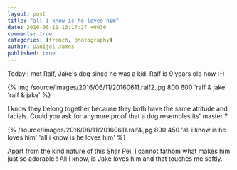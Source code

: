 ```yaml
---
layout: post
title: "all i know is he loves him"
date: 2016-06-11 13:17:27 +0930
comments: true
categories: [french, photography]
author: Danijel James
published: true
---
```

Today I met Ralf, Jake's dog since he was a kid. Ralf is 9 years old now :-)

{% img /source/images/2016/06/11/20160611.ralf2.jpg 800 600 'ralf & jake' 'ralf & jake' %}

I know they belong together because they both have the same attitude and facials. Could you ask for anymore proof that a dog resembles its' master ?

{% /source/images/2016/06/11/20160611.ralf4.jpg 800 450 'all i know is he loves him' 'all i know is he loves him' %}

Apart from the kind nature of this [Shar Pei](https://en.wikipedia.org/wiki/Shar_Pei), I cannot fathom what makes him just so adorable ! All I know, is Jake loves him and that touches me softly.
